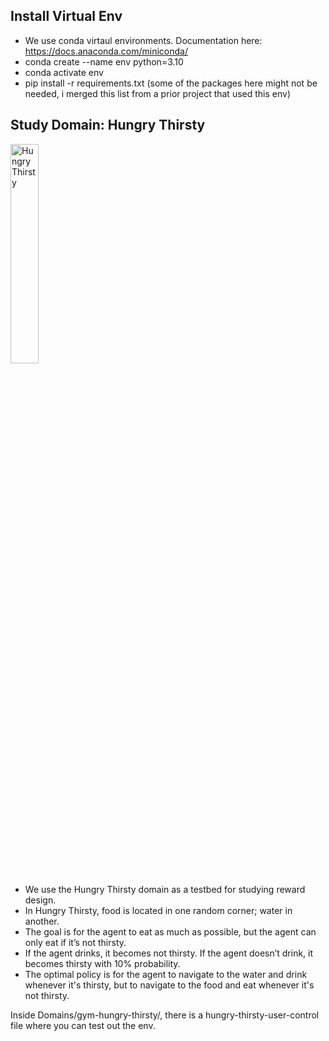 ## Install Virtual Env

* We use conda virtaul environments. Documentation here: https://docs.anaconda.com/miniconda/
* conda create --name env python=3.10
* conda activate env
* pip install -r requirements.txt (some of the packages here might not be needed, i merged this list from a prior project that used this env)


## Study Domain: Hungry Thirsty 

<img src="https://user-images.githubusercontent.com/6353393/217291559-d9db4a5c-b1df-4f3f-a2c4-5d26d6c017a7.png" alt="Hungry Thirsty" width="30%">

* We use the Hungry Thirsty domain as a testbed for studying reward design. 
* In Hungry Thirsty, food is located in one random corner; water in another.
* The goal is for the agent to eat as much as possible, but the agent can only eat if it’s not thirsty.
* If the agent drinks, it becomes not thirsty. If the agent doesn’t drink, it becomes thirsty with 10% probability.
* The optimal policy is for the agent to navigate to the water and drink whenever it's thirsty, but to navigate to the food and eat whenever it's not thirsty. 

Inside Domains/gym-hungry-thirsty/, there is a hungry-thirsty-user-control file where you can test out the env.